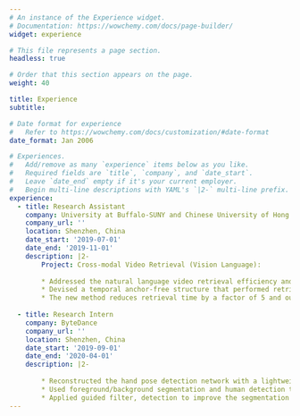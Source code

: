 ```yaml
---
# An instance of the Experience widget.
# Documentation: https://wowchemy.com/docs/page-builder/
widget: experience

# This file represents a page section.
headless: true

# Order that this section appears on the page.
weight: 40

title: Experience
subtitle:

# Date format for experience
#   Refer to https://wowchemy.com/docs/customization/#date-format
date_format: Jan 2006

# Experiences.
#   Add/remove as many `experience` items below as you like.
#   Required fields are `title`, `company`, and `date_start`.
#   Leave `date_end` empty if it's your current employer.
#   Begin multi-line descriptions with YAML's `|2-` multi-line prefix.
experience:
  - title: Research Assistant
    company: University at Buffalo-SUNY and Chinese University of Hong Kong, Shenzhen
    company_url: ''
    location: Shenzhen, China
    date_start: '2019-07-01'
    date_end: '2019-11-01'
    description: |2-
        Project: Cross-modal Video Retrieval (Vision Language):
        
        * Addressed the natural language video retrieval efficiency and effectiveness problem as the primary researcher.
        * Devised a temporal anchor-free structure that performed retrieval directly on each temporal location within the target region. Built a top-down pyramid structure to make use of diverse temporal receptive fields, and a dilated convolutional module to integrate vision-language features more comprehensively.
        * The new method reduces retrieval time by a factor of 5 and outperforms previous work by 10% on retrieval accuracy.
        
  - title: Research Intern
    company: ByteDance
    company_url: ''
    location: Shenzhen, China
    date_start: '2019-09-01'
    date_end: '2020-04-01'
    description: |2-     
        
        * Reconstructed the hand pose detection network with a lightweight backbone. Finetuned and validated the new model based on millions of real-life user data, ensuring the high run speed while maintaining the comparatively robust detection precision.
        * Used foreground/background segmentation and human detection to discover all the human bodies in the video.
        * Applied guided filter, detection to improve the segmentation performance, especially under distant multi-person scenarios.   
---
```

